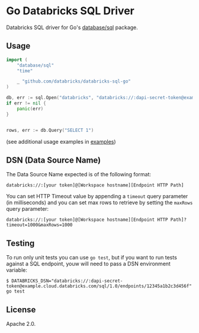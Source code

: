 # Go Databricks SQL Driver

Databricks SQL driver for Go's [database/sql](https://golang.org/pkg/database/sql) package.

## Usage

```go
import (
	"database/sql"
	"time"

	_ "github.com/databricks/databricks-sql-go"
)

db, err := sql.Open("databricks", "databricks://:dapi-secret-token@example.cloud.databricks.com/sql/1.0/endpoints/12345a1b2c3d456f")
if err != nil {
	panic(err)
}


rows, err := db.Query("SELECT 1")
```

(see additional usage examples in [examples](https://github.com/databricks/databricks-sql-go/tree/main/examples))

## DSN (Data Source Name)

The Data Source Name expected is of the following format:

```
databricks://:[your token]@[Workspace hostname][Endpoint HTTP Path]
```

You can set HTTP Timeout value by appending a `timeout` query parameter (in milliseconds) and you can set max rows to retrieve by setting the `maxRows` query parameter:

```
databricks://:[your token]@[Workspace hostname][Endpoint HTTP Path]?timeout=1000&maxRows=1000
```

## Testing

To run only unit tests you can use `go test`, but if you want to run tests against a SQL endpoint, youw will need to pass a DSN environment variable:

```
$ DATABRICKS_DSN="databricks://:dapi-secret-token@example.cloud.databricks.com/sql/1.0/endpoints/12345a1b2c3d456f" go test
```

## License

Apache 2.0.
